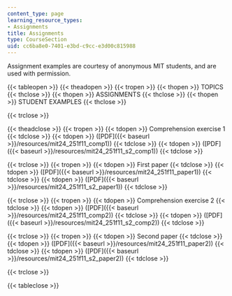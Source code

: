 ```yaml
---
content_type: page
learning_resource_types:
- Assignments
title: Assignments
type: CourseSection
uid: cc6ba8e0-7401-e3bd-c9cc-e3d00c815988
---
```


Assignment examples are courtesy of anonymous MIT students, and are used with permission.

{{< tableopen >}}
{{< theadopen >}}
{{< tropen >}}
{{< thopen >}}
TOPICS
{{< thclose >}}
{{< thopen >}}
ASSIGNMENTS
{{< thclose >}}
{{< thopen >}}
STUDENT EXAMPLES
{{< thclose >}}

{{< trclose >}}

{{< theadclose >}}
{{< tropen >}}
{{< tdopen >}}
Comprehension exercise 1
{{< tdclose >}}
{{< tdopen >}}
([PDF]({{< baseurl >}}/resources/mit24_251f11_comp1))
{{< tdclose >}}
{{< tdopen >}}
([PDF]({{< baseurl >}}/resources/mit24_251f11_s2_comp1))
{{< tdclose >}}

{{< trclose >}}
{{< tropen >}}
{{< tdopen >}}
First paper
{{< tdclose >}}
{{< tdopen >}}
([PDF]({{< baseurl >}}/resources/mit24_251f11_paper1))
{{< tdclose >}}
{{< tdopen >}}
([PDF]({{< baseurl >}}/resources/mit24_251f11_s2_paper1))
{{< tdclose >}}

{{< trclose >}}
{{< tropen >}}
{{< tdopen >}}
Comprehension exercise 2
{{< tdclose >}}
{{< tdopen >}}
([PDF]({{< baseurl >}}/resources/mit24_251f11_comp2))
{{< tdclose >}}
{{< tdopen >}}
([PDF]({{< baseurl >}}/resources/mit24_251f11_s2_comp2))
{{< tdclose >}}

{{< trclose >}}
{{< tropen >}}
{{< tdopen >}}
Second paper
{{< tdclose >}}
{{< tdopen >}}
([PDF]({{< baseurl >}}/resources/mit24_251f11_paper2))
{{< tdclose >}}
{{< tdopen >}}
([PDF]({{< baseurl >}}/resources/mit24_251f11_s2_paper2))
{{< tdclose >}}

{{< trclose >}}

{{< tableclose >}}